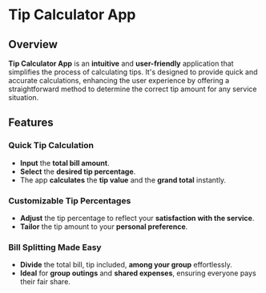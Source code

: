 # Tip Calculator App

## Overview

**Tip Calculator App** is an **intuitive** and **user-friendly** application that simplifies the process of calculating tips. It's designed to provide quick and accurate calculations, enhancing the user experience by offering a straightforward method to determine the correct tip amount for any service situation.

## Features

### Quick Tip Calculation
- **Input** the **total bill amount**.
- **Select** the **desired tip percentage**.
- The app **calculates** the **tip value** and the **grand total** instantly.

### Customizable Tip Percentages
- **Adjust** the tip percentage to reflect your **satisfaction with the service**.
- **Tailor** the tip amount to your **personal preference**.

### Bill Splitting Made Easy
- **Divide** the total bill, tip included, **among your group** effortlessly.
- **Ideal** for **group outings** and **shared expenses**, ensuring everyone pays their fair share.


